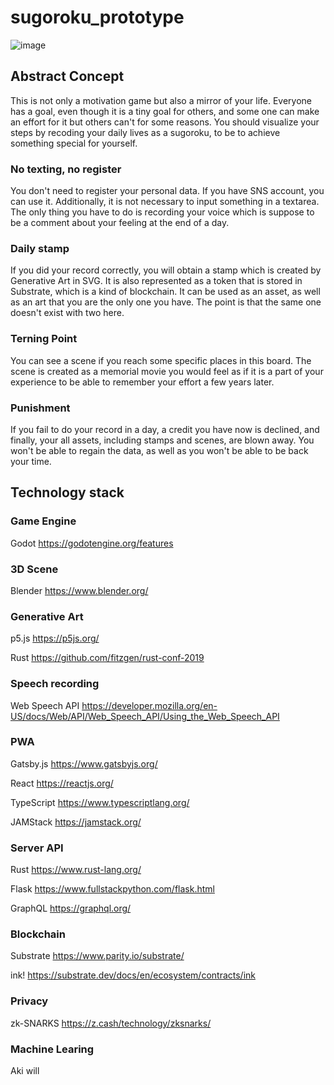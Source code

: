 # sugoroku_prototype

![image](https://user-images.githubusercontent.com/24355719/70390225-6c78b080-1a0c-11ea-81ae-07644b4b716c.png)

## Abstract Concept

This is not only a motivation game but also a mirror of your life. Everyone has a goal, even though it is a tiny goal for others, and some one can make an effort for it but others can't for some reasons.
You should visualize your steps by recoding your daily lives as a sugoroku, to be to achieve something special for yourself.

### No texting, no register

You don't need to register your personal data. If you have SNS account, you can use it.
Additionally, it is not necessary to input something in a textarea. The only thing you have to do is recording your voice which is suppose to be a comment about your feeling at the end of a day.

### Daily stamp

If you did your record correctly, you will obtain a stamp which is created by Generative Art in SVG. It is also represented as a token that is stored in Substrate, which is a kind of blockchain. It can be used as an asset, as well as an art that you are the only one you have. The point is that the same one doesn't exist with two here.

### Terning Point

You can see a scene if you reach some specific places in this board. The scene is created as a memorial movie you would feel as if it is a part of your experience to be able to remember your effort a few years later.

### Punishment

If you fail to do your record in a day, a credit you have now is declined, and finally, your all assets, including stamps and scenes, are blown away. You won't be able to regain the data, as well as you won't be able to be back your time.

## Technology stack

### Game Engine

Godot
https://godotengine.org/features


### 3D Scene

Blender
https://www.blender.org/


### Generative Art

p5.js
https://p5js.org/

Rust
https://github.com/fitzgen/rust-conf-2019


### Speech recording

Web Speech API
https://developer.mozilla.org/en-US/docs/Web/API/Web_Speech_API/Using_the_Web_Speech_API


### PWA

Gatsby.js
https://www.gatsbyjs.org/

React
https://reactjs.org/

TypeScript
https://www.typescriptlang.org/

JAMStack
https://jamstack.org/


### Server API

Rust
https://www.rust-lang.org/

Flask
https://www.fullstackpython.com/flask.html

GraphQL
https://graphql.org/


### Blockchain

Substrate
https://www.parity.io/substrate/

ink!
https://substrate.dev/docs/en/ecosystem/contracts/ink


### Privacy

zk-SNARKS
https://z.cash/technology/zksnarks/


### Machine Learing

Aki will
